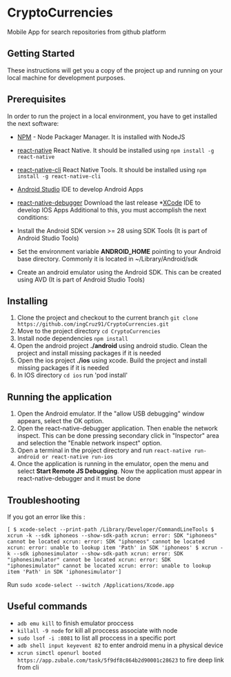 # CryptoCurrencies

Mobile App for search repositories from github platform

## Getting Started
These instructions will get you a copy of the project up and running on your local machine for development purposes.

 ## Prerequisites
In order to run the project in a local environment, you have to get installed the next software:

* [NPM](https://nodejs.org/es/) - Node Packager Manager. It is installed with NodeJS
* [react-native](https://www.npmjs.com/package/react-native) React Native. It should be installed using `npm install -g react-native`
* [react-native-cli](https://www.npmjs.com/package/react-native-cli) React Native Tools. It should be installed using `npm install -g react-native-cli`
* [Android Studio](https://developer.android.com/studio/) IDE to develop Android Apps
* [react-native-debugger](https://github.com/jhen0409/react-native-debugger/releases) Download the last release
*[XCode](https://developer.apple.com/xcode/) IDE to develop IOS Apps
Additional to this, you must accomplish the next conditions:

* Install the Android SDK version >= 28  using SDK Tools (It is part of Android Studio Tools)
* Set the environment variable **ANDROID_HOME** pointing to your Android base directory. Commonly it is located in ~/Library/Android/sdk
* Create an android emulator using the Android SDK. This can be created using AVD (It is part of Android Studio Tools)


## Installing

1. Clone the project and checkout to the current branch `git clone https://github.com/ingCruz91/CryptoCurrencies.git`
2. Move to the project directory `cd CryptoCurrencies`
3. Install node dependencies `npm install`
4. Open the android project **./android** using android studio. Clean the project and install missing packages if it is needed
5. Open the ios project **./ios** using xcode. Build the project and install missing packages if it is needed
6. In IOS directory `cd ios` run 'pod install'

## Running the application

1. Open the Android emulator. If the "allow USB debugging" window appears, select the OK option.
2. Open the react-native-debugger application. Then enable the network inspect. This can be done pressing secondary click in "Inspector" area and selection the "Enable network inspect" option.
3. Open a terminal in the project directory and run `react-native run-android or react-native run-ios`
4. Once the application is running in the emulator, open the menu and select  **Start Remote JS Debugging**. Now the application must appear in react-native-debugger and it must be done


## Troubleshooting

If you got an error like this :

`[ $ xcode-select --print-path
/Library/Developer/CommandLineTools
$ xcrun -k --sdk iphoneos --show-sdk-path
xcrun: error: SDK "iphoneos" cannot be located
xcrun: error: SDK "iphoneos" cannot be located
xcrun: error: unable to lookup item 'Path' in SDK 'iphoneos'
$ xcrun -k --sdk iphonesimulator --show-sdk-path
xcrun: error: SDK "iphonesimulator" cannot be located
xcrun: error: SDK "iphonesimulator" cannot be located
xcrun: error: unable to lookup item 'Path' in SDK 'iphonesimulator']`

Run  `sudo xcode-select --switch /Applications/Xcode.app` 

## Useful commands 

* `adb emu kill` to finish emulator proccess
* `killall -9 node` for kill all proccess associate with node
* `sudo lsof -i :8081` to list all proccess in a specific port
* `adb shell input keyevent 82` to enter android menu in a physical device
* `xcrun simctl openurl booted https://app.zubale.com/task/5f9df8c864b2d90001c28623` to fire deep link from cli

